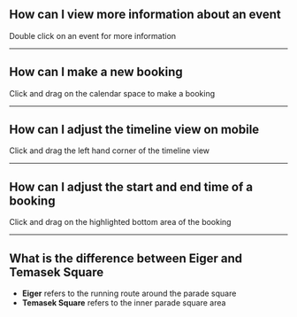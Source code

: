 ## How can I view more information about an event

Double click on an event for more information

---

## How can I make a new booking

Click and drag on the calendar space to make a booking

---

## How can I adjust the timeline view on mobile

Click and drag the left hand corner of the timeline view

---

## How can I adjust the start and end time of a booking

Click and drag on the highlighted bottom area of the booking

---

## What is the difference between Eiger and Temasek Square

- **Eiger** refers to the running route around the parade square
- **Temasek Square** refers to the inner parade square area
